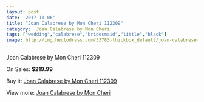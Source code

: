 ```yaml
---
layout: post
date: '2017-11-06'
title: "Joan Calabrese by Mon Cheri 112309"
category:  Joan Calabrese by Mon Cheri
tags: ["wedding","calabrese","bridesmaid","little","black"]
image: http://img.hectodress.com/33783-thickbox_default/joan-calabrese-by-mon-cheri-112309.jpg
---
```

Joan Calabrese by Mon Cheri 112309

On Sales: **$219.99**
<a href="https://www.hectodress.com/-joan-calabrese-by-mon-cheri/15618-joan-calabrese-by-mon-cheri-112309.html"><amp-img layout="responsive" width="600" height="600" src="//img.hectodress.com/33783-thickbox_default/joan-calabrese-by-mon-cheri-112309.jpg" alt="Joan Calabrese by Mon Cheri 112309 0" /></a>
<a href="https://www.hectodress.com/-joan-calabrese-by-mon-cheri/15618-joan-calabrese-by-mon-cheri-112309.html"><amp-img layout="responsive" width="600" height="600" src="//img.hectodress.com/33786-thickbox_default/joan-calabrese-by-mon-cheri-112309.jpg" alt="Joan Calabrese by Mon Cheri 112309 1" /></a>
<a href="https://www.hectodress.com/-joan-calabrese-by-mon-cheri/15618-joan-calabrese-by-mon-cheri-112309.html"><amp-img layout="responsive" width="600" height="600" src="//img.hectodress.com/33785-thickbox_default/joan-calabrese-by-mon-cheri-112309.jpg" alt="Joan Calabrese by Mon Cheri 112309 2" /></a>
<a href="https://www.hectodress.com/-joan-calabrese-by-mon-cheri/15618-joan-calabrese-by-mon-cheri-112309.html"><amp-img layout="responsive" width="600" height="600" src="//img.hectodress.com/33784-thickbox_default/joan-calabrese-by-mon-cheri-112309.jpg" alt="Joan Calabrese by Mon Cheri 112309 3" /></a>

Buy it: [Joan Calabrese by Mon Cheri 112309](https://www.hectodress.com/-joan-calabrese-by-mon-cheri/15618-joan-calabrese-by-mon-cheri-112309.html "Joan Calabrese by Mon Cheri 112309")

View more: [ Joan Calabrese by Mon Cheri](https://www.hectodress.com/285--joan-calabrese-by-mon-cheri " Joan Calabrese by Mon Cheri")
